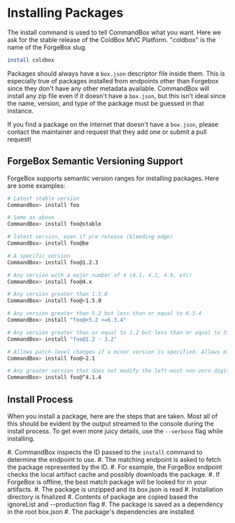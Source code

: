 # Installing Packages

The install command is used to tell CommandBox what you want. Here we ask for the stable release of the ColdBox MVC Platform. "coldbox" is the name of the ForgeBox slug.

```bash
install coldbox
```

Packages should always have a `box.json` descriptor file inside them.  This is especially true of packages installed from endpoints other than Forgebox since they don't have any other metadata available.  CommandBox will install any zip file even if it doesn't have a `box.json`, but this isn't ideal since the name, version, and type of the package must be guessed in that instance.

If you find a package on the internet that doesn't have a `box.json`, please contact the maintainer and request that they add one or submit a pull request!

## ForgeBox Semantic Versioning Support

ForgeBox supports semantic version ranges for installing packages.  Here are some examples:

```bash
# Latest stable version
CommandBox> install foo

# Same as above
CommandBox> install foo@stable

# latest version, even if pre release (bleeding edge)
CommandBox> install foo@be

# A specific version
CommandBox> install foo@1.2.3

# Any version with a major number of 4 (4.1, 4.2, 4.9, etc)
CommandBox> install foo@4.x

# Any version greater than 1.5.0
CommandBox> install foo@>1.5.0

# Any version greater than 5.2 but less than or equal to 6.3.4
CommandBox> install "foo@>5.2 <=6.3.4"

# Any version greater than or equal to 1.2 but less than or equal to 3.2
CommandBox> install "foo@1.2 - 3.2"

# Allows patch-level changes if a minor version is specified. Allows minor-level changes if not.  (2.1.2, 2.1.3, 2.1.4, etc)
CommandBox> install foo@~2.1

# Any greater version that does not modify the left-most non-zero digit.  4.2, 4.3, 4.9, etc
CommandBox> install foo@^4.1.4
```

## Install Process

When you install a package, here are the steps that are taken.  Most all of this should be evident by the output streamed to the console during the install process.  To get even more juicy details, use the `--verbose` flag while installing.

 #. CommandBox inspects the ID passed to the `install` command to determine the endpoint to use.
 #. The matching endpoint is asked to fetch the package represented by the ID. 
 #. For example, the ForgeBox endpoint checks the local artifact cache and possibly downloads the package.
 #. If ForgeBox is offline, the best match package will be looked for in your artifacts.
 #. The package is unzipped and its box.json is read
 #. Installation directory is finalized
 #. Contents of package are copied based the ignoreList and --production flag
 #. The package is saved as a dependency in the root box.json
 #. The package's dependencies are installed

